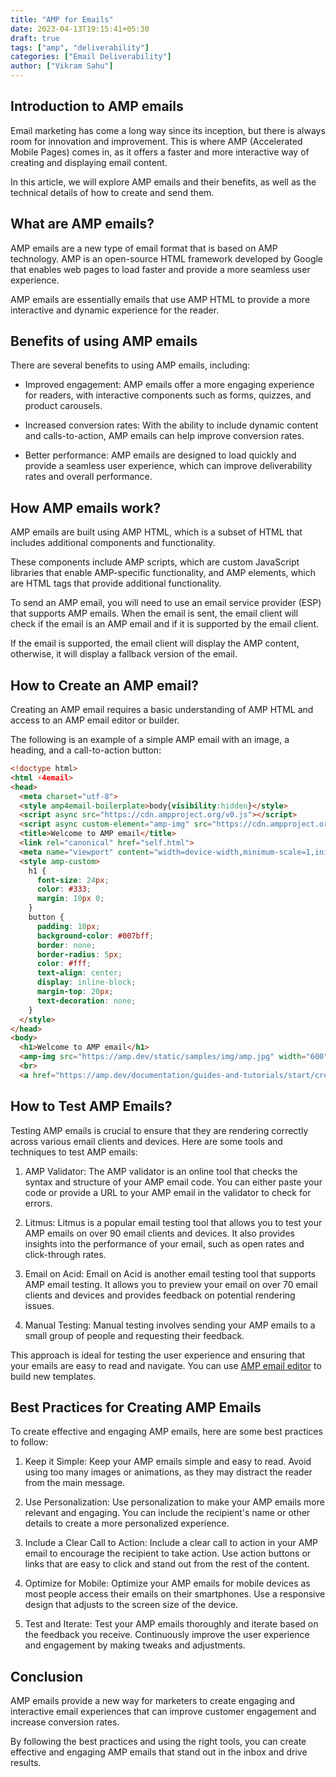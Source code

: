 ```yaml
---
title: "AMP for Emails"
date: 2023-04-13T19:15:41+05:30
draft: true
tags: ["amp", "deliverability"]
categories: ["Email Deliverability"]
author: ["Vikram Sahu"]
---
```


## Introduction to AMP emails

Email marketing has come a long way since its inception, but there is always room for innovation and improvement. This is where AMP (Accelerated Mobile Pages) comes in, as it offers a faster and more interactive way of creating and displaying email content.

In this article, we will explore AMP emails and their benefits, as well as the technical details of how to create and send them.

## What are AMP emails?

AMP emails are a new type of email format that is based on AMP technology. AMP is an open-source HTML framework developed by Google that enables web pages to load faster and provide a more seamless user experience.

AMP emails are essentially emails that use AMP HTML to provide a more interactive and dynamic experience for the reader.

## Benefits of using AMP emails

There are several benefits to using AMP emails, including:

- Improved engagement: AMP emails offer a more engaging experience for readers, with interactive components such as forms, quizzes, and product carousels.

- Increased conversion rates: With the ability to include dynamic content and calls-to-action, AMP emails can help improve conversion rates.

- Better performance: AMP emails are designed to load quickly and provide a seamless user experience, which can improve deliverability rates and overall performance.

## How AMP emails work?

AMP emails are built using AMP HTML, which is a subset of HTML that includes additional components and functionality.

These components include AMP scripts, which are custom JavaScript libraries that enable AMP-specific functionality, and AMP elements, which are HTML tags that provide additional functionality.

To send an AMP email, you will need to use an email service provider (ESP) that supports AMP emails. When the email is sent, the email client will check if the email is an AMP email and if it is supported by the email client.

If the email is supported, the email client will display the AMP content, otherwise, it will display a fallback version of the email.

## How to Create an AMP email?

Creating an AMP email requires a basic understanding of AMP HTML and access to an AMP email editor or builder.

The following is an example of a simple AMP email with an image, a heading, and a call-to-action button:

```html
<!doctype html>
<html ⚡4email>
<head>
  <meta charset="utf-8">
  <style amp4email-boilerplate>body{visibility:hidden}</style>
  <script async src="https://cdn.ampproject.org/v0.js"></script>
  <script async custom-element="amp-img" src="https://cdn.ampproject.org/v0/amp-img-0.1.js"></script>
  <title>Welcome to AMP email</title>
  <link rel="canonical" href="self.html">
  <meta name="viewport" content="width=device-width,minimum-scale=1,initial-scale=1">
  <style amp-custom>
    h1 {
      font-size: 24px;
      color: #333;
      margin: 10px 0;
    }
    button {
      padding: 10px;
      background-color: #007bff;
      border: none;
      border-radius: 5px;
      color: #fff;
      text-align: center;
      display: inline-block;
      margin-top: 20px;
      text-decoration: none;
    }
  </style>
</head>
<body>
  <h1>Welcome to AMP email</h1>
  <amp-img src="https://amp.dev/static/samples/img/amp.jpg" width="600" height="400" layout="responsive" alt="AMP image"></amp-img>
  <br>
  <a href="https://amp.dev/documentation/guides-and-tutorials/start/create_email/" target="_blank"><button>Read more</button
```

## How to Test AMP Emails?

Testing AMP emails is crucial to ensure that they are rendering correctly across various email clients and devices. Here are some tools and techniques to test AMP emails:

1. AMP Validator: The AMP validator is an online tool that checks the syntax and structure of your AMP email code. You can either paste your code or provide a URL to your AMP email in the validator to check for errors.

2. Litmus: Litmus is a popular email testing tool that allows you to test your AMP emails on over 90 email clients and devices. It also provides insights into the performance of your email, such as open rates and click-through rates.

3. Email on Acid: Email on Acid is another email testing tool that supports AMP email testing. It allows you to preview your email on over 70 email clients and devices and provides feedback on potential rendering issues.

4. Manual Testing: Manual testing involves sending your AMP emails to a small group of people and requesting their feedback.

This approach is ideal for testing the user experience and ensuring that your emails are easy to read and navigate. You can use [AMP email editor](https://emaildojo.io/amp-email-editor) to build new templates.

## Best Practices for Creating AMP Emails

To create effective and engaging AMP emails, here are some best practices to follow:

1. Keep it Simple: Keep your AMP emails simple and easy to read. Avoid using too many images or animations, as they may distract the reader from the main message.

2. Use Personalization: Use personalization to make your AMP emails more relevant and engaging. You can include the recipient's name or other details to create a more personalized experience.

3. Include a Clear Call to Action: Include a clear call to action in your AMP email to encourage the recipient to take action. Use action buttons or links that are easy to click and stand out from the rest of the content.

4. Optimize for Mobile: Optimize your AMP emails for mobile devices as most people access their emails on their smartphones. Use a responsive design that adjusts to the screen size of the device.

5. Test and Iterate: Test your AMP emails thoroughly and iterate based on the feedback you receive. Continuously improve the user experience and engagement by making tweaks and adjustments.

## Conclusion

AMP emails provide a new way for marketers to create engaging and interactive email experiences that can improve customer engagement and increase conversion rates.

By following the best practices and using the right tools, you can create effective and engaging AMP emails that stand out in the inbox and drive results.
